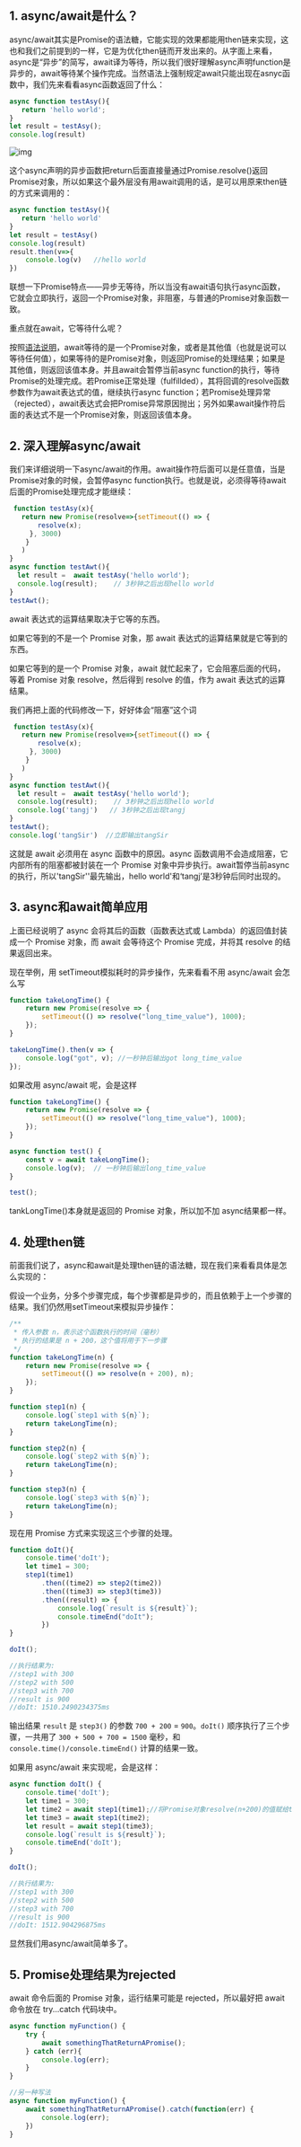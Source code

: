 ## 1. async/await是什么？

async/await其实是Promise的语法糖，它能实现的效果都能用then链来实现，这也和我们之前提到的一样，它是为优化then链而开发出来的。从字面上来看，async是“异步”的简写，await译为等待，所以我们很好理解async声明function是异步的，await等待某个操作完成。当然语法上强制规定await只能出现在asnyc函数中，我们先来看看async函数返回了什么： 

```js
async function testAsy(){
   return 'hello world';
}
let result = testAsy(); 
console.log(result)
```

![img](https://img2018.cnblogs.com/blog/900566/201903/900566-20190305111634765-1348673175.png)

这个async声明的异步函数把return后面直接量通过Promise.resolve()返回Promise对象，所以如果这个最外层没有用await调用的话，是可以用原来then链的方式来调用的：

```js
async function testAsy(){
   return 'hello world'
}
let result = testAsy() 
console.log(result)
result.then(v=>{
    console.log(v)   //hello world
})
```

联想一下Promise特点——异步无等待，所以当没有await语句执行async函数，它就会立即执行，返回一个Promise对象，非阻塞，与普通的Promise对象函数一致。

重点就在await，它等待什么呢？

按照[语法说明](https://developer.mozilla.org/zh-CN/docs/Web/JavaScript/Reference/Operators/await)，await等待的是一个Promise对象，或者是其他值（也就是说可以等待任何值），如果等待的是Promise对象，则返回Promise的处理结果；如果是其他值，则返回该值本身。并且await会暂停当前async function的执行，等待Promise的处理完成。若Promise正常处理（fulfillded），其将回调的resolve函数参数作为await表达式的值，继续执行async function；若Promise处理异常（rejected），await表达式会把Promise异常原因抛出；另外如果await操作符后面的表达式不是一个Promise对象，则返回该值本身。

## 2. 深入理解async/await

我们来详细说明一下async/await的作用。await操作符后面可以是任意值，当是Promise对象的时候，会暂停async function执行。也就是说，必须得等待await后面的Promise处理完成才能继续：

```js
 function testAsy(x){
   return new Promise(resolve=>{setTimeout(() => {
       resolve(x);
     }, 3000)
    }
   )
}
async function testAwt(){    
  let result =  await testAsy('hello world');
  console.log(result);    // 3秒钟之后出现hello world
}
testAwt();
```

await 表达式的运算结果取决于它等的东西。

如果它等到的不是一个 Promise 对象，那 await 表达式的运算结果就是它等到的东西。

如果它等到的是一个 Promise 对象，await 就忙起来了，它会阻塞后面的代码，等着 Promise 对象 resolve，然后得到 resolve 的值，作为 await 表达式的运算结果。

我们再把上面的代码修改一下，好好体会“阻塞”这个词

```js
 function testAsy(x){
   return new Promise(resolve=>{setTimeout(() => {
       resolve(x);
     }, 3000)
    }
   )
}
async function testAwt(){    
  let result =  await testAsy('hello world');
  console.log(result);    // 3秒钟之后出现hello world
  console.log('tangj')   // 3秒钟之后出现tangj
}
testAwt();
console.log('tangSir')  //立即输出tangSir
```

这就是 await 必须用在 async 函数中的原因。async 函数调用不会造成阻塞，它内部所有的阻塞都被封装在一个 Promise 对象中异步执行。await暂停当前async的执行，所以'tangSir''最先输出，hello world'和‘tangj’是3秒钟后同时出现的。

## 3. async和await简单应用

上面已经说明了 async 会将其后的函数（函数表达式或 Lambda）的返回值封装成一个 Promise 对象，而 await 会等待这个 Promise 完成，并将其 resolve 的结果返回出来。

现在举例，用 setTimeout模拟耗时的异步操作，先来看看不用 async/await 会怎么写

```js
function takeLongTime() {
    return new Promise(resolve => {
        setTimeout(() => resolve("long_time_value"), 1000);
    });
}

takeLongTime().then(v => {
    console.log("got", v); //一秒钟后输出got long_time_value
});
```

如果改用 async/await 呢，会是这样

```js
function takeLongTime() {
    return new Promise(resolve => {
        setTimeout(() => resolve("long_time_value"), 1000);
    });
}

async function test() {
    const v = await takeLongTime();
    console.log(v);  // 一秒钟后输出long_time_value
}

test();
```



tankLongTime()本身就是返回的 Promise 对象，所以加不加 async结果都一样。

## 4. 处理then链

前面我们说了，async和await是处理then链的语法糖，现在我们来看看具体是怎么实现的：

假设一个业务，分多个步骤完成，每个步骤都是异步的，而且依赖于上一个步骤的结果。我们仍然用setTimeout来模拟异步操作：



```js
/**
 * 传入参数 n，表示这个函数执行的时间（毫秒）
 * 执行的结果是 n + 200，这个值将用于下一步骤
 */
function takeLongTime(n) {
    return new Promise(resolve => {
        setTimeout(() => resolve(n + 200), n);
    });
}

function step1(n) {
    console.log(`step1 with ${n}`);
    return takeLongTime(n);
}

function step2(n) {
    console.log(`step2 with ${n}`);
    return takeLongTime(n);
}

function step3(n) {
    console.log(`step3 with ${n}`);
    return takeLongTime(n);
}
```



现在用 Promise 方式来实现这三个步骤的处理。



```js
function doIt(){
    console.time('doIt');
    let time1 = 300;
    step1(time1)
        .then((time2) => step2(time2))
        .then((time3) => step3(time3))　　
        .then((result) => {
            console.log(`result is ${result}`);
            console.timeEnd("doIt");
        })
}

doIt();

//执行结果为:
//step1 with 300
//step2 with 500
//step3 with 700
//result is 900
//doIt: 1510.2490234375ms
```



输出结果 `result` 是 `step3()` 的参数 `700 + 200` = `900`。`doIt()` 顺序执行了三个步骤，一共用了 `300 + 500 + 700 = 1500` 毫秒，和 `console.time()/console.timeEnd()` 计算的结果一致。

如果用 async/await 来实现呢，会是这样：



```js
async function doIt() {
    console.time('doIt');
    let time1 = 300;
    let time2 = await step1(time1);//将Promise对象resolve(n+200)的值赋给time2
    let time3 = await step1(time2);
    let result = await step1(time3);
    console.log(`result is ${result}`);
    console.timeEnd('doIt');
}

doIt();

//执行结果为:
//step1 with 300
//step2 with 500
//step3 with 700
//result is 900
//doIt: 1512.904296875ms
```



显然我们用async/await简单多了。

## 5. Promise处理结果为rejected

await 命令后面的 Promise 对象，运行结果可能是 rejected，所以最好把 await 命令放在 try...catch 代码块中。



```js
async function myFunction() {
    try {
        await somethingThatReturnAPromise();
    } catch (err){
        console.log(err);
    }
}

//另一种写法
async function myFunction() {
    await somethingThatReturnAPromise().catch(function(err) {
        console.log(err);
    })
}
```